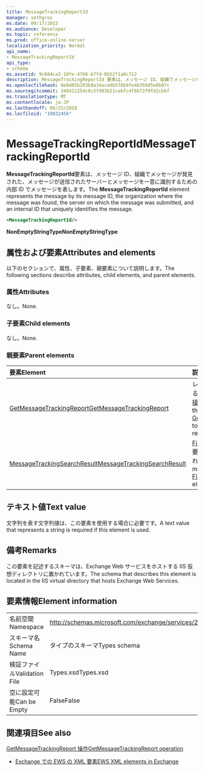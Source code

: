 ```yaml
---
title: MessageTrackingReportId
manager: sethgros
ms.date: 09/17/2015
ms.audience: Developer
ms.topic: reference
ms.prod: office-online-server
localization_priority: Normal
api_name:
- MessageTrackingReportId
api_type:
- schema
ms.assetid: 9c604ca3-10fe-4760-b7fd-8b52f1a0c712
description: MessageTrackingReportId 要素は、メッセージ ID、組織でメッセージが発見された、メッセージが送信されたサーバーとメッセージを一意に識別するための内部 ID でメッセージを表します。
ms.openlocfilehash: 8e0d85b203b8a34acedb5f6b9fe46359d5e0b97c
ms.sourcegitcommit: 34041125dc8c5f993b21cebfc4f8b72f0fd2cb6f
ms.translationtype: MT
ms.contentlocale: ja-JP
ms.lasthandoff: 06/25/2018
ms.locfileid: "19832456"
---
```

# <a name="messagetrackingreportid"></a><span data-ttu-id="cae4c-103">MessageTrackingReportId</span><span class="sxs-lookup"><span data-stu-id="cae4c-103">MessageTrackingReportId</span></span>

<span data-ttu-id="cae4c-104">**MessageTrackingReportId**要素は、メッセージ ID、組織でメッセージが発見された、メッセージが送信されたサーバーとメッセージを一意に識別するための内部 ID でメッセージを表します。</span><span class="sxs-lookup"><span data-stu-id="cae4c-104">The **MessageTrackingReportId** element represents the message by its message ID, the organization where the message was found, the server on which the message was submitted, and an internal ID that uniquely identifies the message.</span></span> 
  
```XML
<MessageTrackingReportId/>
```

 <span data-ttu-id="cae4c-105">**NonEmptyStringType**</span><span class="sxs-lookup"><span data-stu-id="cae4c-105">**NonEmptyStringType**</span></span>
## <a name="attributes-and-elements"></a><span data-ttu-id="cae4c-106">属性および要素</span><span class="sxs-lookup"><span data-stu-id="cae4c-106">Attributes and elements</span></span>

<span data-ttu-id="cae4c-107">以下のセクションで、属性、子要素、親要素について説明します。</span><span class="sxs-lookup"><span data-stu-id="cae4c-107">The following sections describe attributes, child elements, and parent elements.</span></span>
  
### <a name="attributes"></a><span data-ttu-id="cae4c-108">属性</span><span class="sxs-lookup"><span data-stu-id="cae4c-108">Attributes</span></span>

<span data-ttu-id="cae4c-109">なし。</span><span class="sxs-lookup"><span data-stu-id="cae4c-109">None.</span></span>
  
### <a name="child-elements"></a><span data-ttu-id="cae4c-110">子要素</span><span class="sxs-lookup"><span data-stu-id="cae4c-110">Child elements</span></span>

<span data-ttu-id="cae4c-111">なし。</span><span class="sxs-lookup"><span data-stu-id="cae4c-111">None.</span></span>
  
### <a name="parent-elements"></a><span data-ttu-id="cae4c-112">親要素</span><span class="sxs-lookup"><span data-stu-id="cae4c-112">Parent elements</span></span>

|<span data-ttu-id="cae4c-113">**要素**</span><span class="sxs-lookup"><span data-stu-id="cae4c-113">**Element**</span></span>|<span data-ttu-id="cae4c-114">**説明**</span><span class="sxs-lookup"><span data-stu-id="cae4c-114">**Description**</span></span>|
|:-----|:-----|
|[<span data-ttu-id="cae4c-115">GetMessageTrackingReport</span><span class="sxs-lookup"><span data-stu-id="cae4c-115">GetMessageTrackingReport</span></span>](getmessagetrackingreport.md) <br/> |<span data-ttu-id="cae4c-116">レポートを指定した ID の追跡を取得するために[GetMessageTrackingReport 操作](getmessagetrackingreport-operation.md)の要求が含まれています</span><span class="sxs-lookup"><span data-stu-id="cae4c-116">Contains the request for the [GetMessageTrackingReport operation](getmessagetrackingreport-operation.md) to retrieve the full message tracking report for the specified ID.</span></span>  <br/> |
|[<span data-ttu-id="cae4c-117">MessageTrackingSearchResult</span><span class="sxs-lookup"><span data-stu-id="cae4c-117">MessageTrackingSearchResult</span></span>](messagetrackingsearchresult.md) <br/> |<span data-ttu-id="cae4c-118">[FindMessageTrackingReportResponse](findmessagetrackingreportresponse.md)要素の 1 つのメッセージの結果が含まれています。</span><span class="sxs-lookup"><span data-stu-id="cae4c-118">Contains a single message result for a [FindMessageTrackingReportResponse](findmessagetrackingreportresponse.md) element.</span></span>  <br/> |
   
## <a name="text-value"></a><span data-ttu-id="cae4c-119">テキスト値</span><span class="sxs-lookup"><span data-stu-id="cae4c-119">Text value</span></span>

<span data-ttu-id="cae4c-120">文字列を表す文字列値は、この要素を使用する場合に必要です。</span><span class="sxs-lookup"><span data-stu-id="cae4c-120">A text value that represents a string is required if this element is used.</span></span>
  
## <a name="remarks"></a><span data-ttu-id="cae4c-121">備考</span><span class="sxs-lookup"><span data-stu-id="cae4c-121">Remarks</span></span>

<span data-ttu-id="cae4c-122">この要素を記述するスキーマは、Exchange Web サービスをホストする IIS 仮想ディレクトリに置かれています。</span><span class="sxs-lookup"><span data-stu-id="cae4c-122">The schema that describes this element is located in the IIS virtual directory that hosts Exchange Web Services.</span></span>
  
## <a name="element-information"></a><span data-ttu-id="cae4c-123">要素情報</span><span class="sxs-lookup"><span data-stu-id="cae4c-123">Element information</span></span>

|||
|:-----|:-----|
|<span data-ttu-id="cae4c-124">名前空間</span><span class="sxs-lookup"><span data-stu-id="cae4c-124">Namespace</span></span>  <br/> |http://schemas.microsoft.com/exchange/services/2006/types  <br/> |
|<span data-ttu-id="cae4c-125">スキーマ名</span><span class="sxs-lookup"><span data-stu-id="cae4c-125">Schema Name</span></span>  <br/> |<span data-ttu-id="cae4c-126">タイプのスキーマ</span><span class="sxs-lookup"><span data-stu-id="cae4c-126">Types schema</span></span>  <br/> |
|<span data-ttu-id="cae4c-127">検証ファイル</span><span class="sxs-lookup"><span data-stu-id="cae4c-127">Validation File</span></span>  <br/> |<span data-ttu-id="cae4c-128">Types.xsd</span><span class="sxs-lookup"><span data-stu-id="cae4c-128">Types.xsd</span></span>  <br/> |
|<span data-ttu-id="cae4c-129">空に設定可能</span><span class="sxs-lookup"><span data-stu-id="cae4c-129">Can be Empty</span></span>  <br/> |<span data-ttu-id="cae4c-130">False</span><span class="sxs-lookup"><span data-stu-id="cae4c-130">False</span></span>  <br/> |
   
## <a name="see-also"></a><span data-ttu-id="cae4c-131">関連項目</span><span class="sxs-lookup"><span data-stu-id="cae4c-131">See also</span></span>



[<span data-ttu-id="cae4c-132">GetMessageTrackingReport 操作</span><span class="sxs-lookup"><span data-stu-id="cae4c-132">GetMessageTrackingReport operation</span></span>](getmessagetrackingreport-operation.md)


- [<span data-ttu-id="cae4c-133">Exchange での EWS の XML 要素</span><span class="sxs-lookup"><span data-stu-id="cae4c-133">EWS XML elements in Exchange</span></span>](ews-xml-elements-in-exchange.md)

